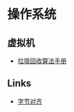 # 操作系统

## 虚拟机

- [垃圾回收算法手册](./垃圾回收算法手册/readme.md)


## Links

- [字节对齐](https://www.cnblogs.com/clover-toeic/p/3853132.html)